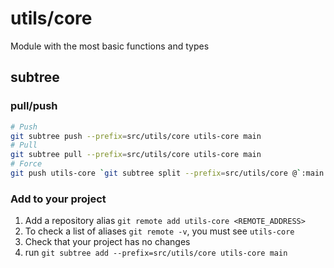 # utils/core
Module with the most basic functions and types

## subtree

### pull/push

```bash
# Push
git subtree push --prefix=src/utils/core utils-core main
# Pull
git subtree pull --prefix=src/utils/core utils-core main
# Force
git push utils-core `git subtree split --prefix=src/utils/core @`:main --force
```

### Add to your project

1. Add a repository alias `git remote add utils-core <REMOTE_ADDRESS>`
2. To check a list of aliases `git remote -v`, you must see `utils-core`
3. Check that your project has no changes
4. run `git subtree add --prefix=src/utils/core utils-core main`
